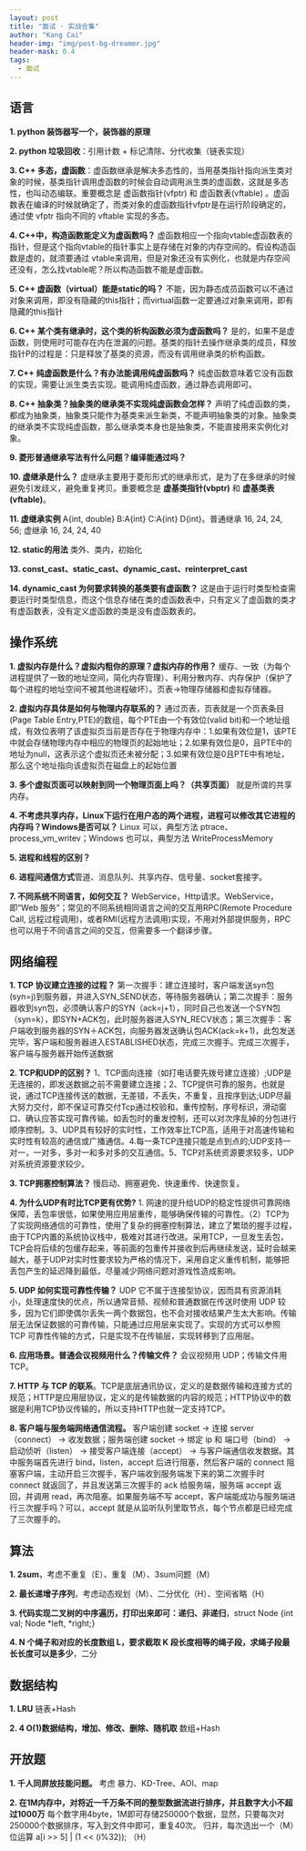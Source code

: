 ```yaml
---
layout: post
title: "面试 · 实战合集"
author: "Kang Cai"
header-img: "img/post-bg-dreamer.jpg"
header-mask: 0.4
tags:
  - 面试
---
```


## 语言

**1. python 装饰器写一个，装饰器的原理**

**2. python 垃圾回收**：引用计数 + 标记清除、分代收集（链表实现）

**3. C++ 多态，虚函数**：虚函数继承是解决多态性的，当用基类指针指向派生类对象的时候，基类指针调用虚函数的时候会自动调用派生类的虚函数，这就是多态性，也叫动态编联。重要概念是 虚函数指针(vfptr) 和 虚函数表(vftable)
。虚函数表在编译的时候就确定了，而类对象的虚函数指针vfptr是在运行阶段确定的，通过使 vfptr 指向不同的 vftable 实现的多态。

**4. C++中，构造函数能定义为虚函数吗？** 虚函数相应一个指向vtable虚函数表的指针，但是这个指向vtable的指针事实上是存储在对象的内存空间的。假设构造函数是虚的，就须要通过 vtable来调用，但是对象还没有实例化，也就是内存空间还没有，怎么找vtable呢？所以构造函数不能是虚函数。

**5. C++ 虚函数（virtual）能是static的吗？** 不能，因为静态成员函数可以不通过对象来调用，即没有隐藏的this指针；而virtual函数一定要通过对象来调用，即有隐藏的this指针

**6. C++ 某个类有继承时，这个类的析构函数必须为虚函数吗？** 是的，如果不是虚函数，则使用时可能存在内在泄漏的问题。基类的指针去操作继承类的成员，释放指针P的过程是：只是释放了基类的资源，而没有调用继承类的析构函数。

**7. C++ 纯虚函数是什么？有办法能调用纯虚函数吗？** 纯虚函数意味着它没有函数的实现，需要让派生类去实现。能调用纯虚函数，通过静态调用即可。

**8. C++ 抽象类？抽象类的继承类不实现纯虚函数会怎样？** 声明了纯虚函数的类，都成为抽象类，抽象类只能作为基类来派生新类，不能声明抽象类的对象。抽象类的继承类不实现纯虚函数，那么继承类本身也是抽象类，不能直接用来实例化对象。

**9. 菱形普通继承写法有什么问题？编译能通过吗？** 

**10. 虚继承是什么？** 虚继承主要用于菱形形式的继承形式，是为了在多继承的时候避免引发歧义，避免重复拷贝。重要概念是 **虚基类指针(vbptr)** 和 **虚基类表(vftable)**。

**11. 虚继承实例** A{int, double} B:A{int} C:A{int} D{int}。普通继承 16, 24, 24, 56; 虚继承 16, 24, 24, 40

**12. static的用法** 类外、类内，初始化
 
**13. const_cast、static_cast、dynamic_cast、reinterpret_cast**

**14. dynamic_cast 为何要求转换的基类要有虚函数？** 这是由于运行时类型检查需要运行时类型信息，而这个信息存储在类的虚函数表中，只有定义了虚函数的类才有虚函数表，没有定义虚函数的类是没有虚函数表的。

## 操作系统

**1. 虚拟内存是什么？虚拟内粗你的原理？虚拟内存的作用？** 缓存、一致（为每个进程提供了一致的地址空间，简化内存管理）、利用分散内存、内存保护（保护了每个进程的地址空间不被其他进程破坏）。页表->物理存储器和虚拟存储器。

**2. 虚拟内存具体是如何与物理内存联系的？** 通过页表，页表就是一个页表条目(Page Table Entry,PTE)的数组，每个PTE由一个有效位(valid bit)和一个地址组成，有效位表明了该虚拟页当前是否存在于物理内存中：1.如果有效位是1，该PTE中就会存储物理内存中相应的物理页的起始地址；2.如果有效位是0，且PTE中的地址为null，这表示这个虚拟页还未被分配；3.如果有效位是0且PTE中有地址，那么这个地址指向该虚拟页在磁盘上的起始位置

**3. 多个虚拟页面可以映射到同一个物理页面上吗？（共享页面）** 就是所谓的共享内存。

**4. 不考虑共享内存，Linux下运行在用户态的两个进程，进程可以修改其它进程的内存吗？Windows是否可以？** Linux 可以，典型方法 ptrace、process_vm_writev；Windows 也可以，典型方法 WriteProcessMemory

**5. 进程和线程的区别？**

**6. 进程间通信方式**管道、消息队列、共享内存、信号量、socket套接字。

**7. 不同系统不同语言，如何交互？** WebService，Http请求。WebService，即“Web 服务”；常见的不同系统相同语言之间的交互用RPC(Remote Procedure Call, 远程过程调用)，或者RMI(远程方法调用)实现，不用对外部提供服务，RPC也可以用于不同语言之间的交互，但需要多一个翻译步骤。

## 网络编程

**1. TCP 协议建立连接的过程？** 第一次握手：建立连接时，客户端发送syn包(syn=j)到服务器，并进入SYN_SEND状态，等待服务器确认；第二次握手：服务器收到syn包，必须确认客户的SYN（ack=j+1），同时自己也发送一个SYN包（syn=k），即SYN+ACK包，此时服务器进入SYN_RECV状态；第三次握手：客户端收到服务器的SYN＋ACK包，向服务器发送确认包ACK(ack=k+1)，此包发送完毕，客户端和服务器进入ESTABLISHED状态，完成三次握手。完成三次握手，客户端与服务器开始传送数据

**2. TCP和UDP的区别？** 1、TCP面向连接（如打电话要先拨号建立连接）;UDP是无连接的，即发送数据之前不需要建立连接；2、TCP提供可靠的服务。也就是说，通过TCP连接传送的数据，无差错，不丢失，不重复，且按序到达;UDP尽最大努力交付，即不保证可靠交付Tcp通过校验和，重传控制，序号标识，滑动窗口、确认应答实现可靠传输。如丢包时的重发控制，还可以对次序乱掉的分包进行顺序控制。3、UDP具有较好的实时性，工作效率比TCP高，适用于对高速传输和实时性有较高的通信或广播通信。4.每一条TCP连接只能是点到点的;UDP支持一对一，一对多，多对一和多对多的交互通信。5、TCP对系统资源要求较多，UDP对系统资源要求较少。

**3. TCP拥塞控制算法？** 慢启动、拥塞避免、快速重传、快速恢复。

**4. 为什么UDP有时比TCP更有优势?** 1. 网速的提升给UDP的稳定性提供可靠网络保障，丢包率很低，如果使用应用层重传，能够确保传输的可靠性。（2）TCP为了实现网络通信的可靠性，使用了复杂的拥塞控制算法，建立了繁琐的握手过程，由于TCP内置的系统协议栈中，极难对其进行改进。采用TCP，一旦发生丢包，TCP会将后续的包缓存起来，等前面的包重传并接收到后再继续发送，延时会越来越大，基于UDP对实时性要求较为严格的情况下，采用自定义重传机制，能够把丢包产生的延迟降到最低，尽量减少网络问题对游戏性造成影响。

**5. UDP 如何实现可靠性传输？** UDP 它不属于连接型协议，因而具有资源消耗小，处理速度快的优点，所以通常音频、视频和普通数据在传送时使用 UDP 较多，因为它们即使偶尔丢失一两个数据包，也不会对接收结果产生太大影响。传输层无法保证数据的可靠传输，只能通过应用层来实现了。实现的方式可以参照 TCP 可靠性传输的方式，只是实现不在传输层，实现转移到了应用层。

**6. 应用场景。普通会议视频用什么？传输文件？** 会议视频用 UDP；传输文件用 TCP。

**7. HTTP 与 TCP 的联系**。TCP是底层通讯协议，定义的是数据传输和连接方式的规范；HTTP是应用层协议，定义的是传输数据的内容的规范；HTTP协议中的数据是利用TCP协议传输的，所以支持HTTP也就一定支持TCP。

**8. 客户端与服务端网络通信流程。** 客户端创建 socket -> 连接 server（connect） -> 收发数据；服务端创建 socket -> 绑定 ip 和 端口号（bind） -> 启动侦听（listen） -> 接受客户端连接（accept） -> 与客户端通信收发数据。其中服务端首先进行 bind，listen，accept 后进行阻塞，然后客户端的 connect 阻塞客户端，主动开启三次握手，客户端收到服务端发下来的第二次握手时 connect 就返回了，并且发送第三次握手的 ack 给服务端，服务端 accept 返回，并调用 read，再次阻塞。如果服务端不写 accept，客户端能成功与服务端进行三次握手吗？可以，accept 就是从监听队列里取节点，每个节点都是已经完成了三次握手的。

## 算法

**1. 2sum**，考虑不重复（E）、重复（M）、3sum问题（M）

**2. 最长递增子序列**，考虑动态规划（M）、二分优化（H）、空间省略（H）

**3. 代码实现二叉树的中序遍历，打印出来即可：递归、非递归**，struct Node {int val; Node *left, *right;}

**4. N 个绳子和对应的长度数组 L，要求截取 K 段长度相等的绳子段，求绳子段最长长度可以是多少**，二分

## 数据结构

**1. LRU** 链表+Hash

**2. 4 O(1)数据结构，增加、修改、删除、随机取** 数组+Hash

## 开放题

**1. 千人同屏放技能问题。** 考虑 暴力、KD-Tree、AOI、map

**2. 在1M内存中，对将近一千万条不同的整型数据流进行排序，并且数字大小不超过1000万** 每个数字用4byte，1M即可存储250000个数据，显然，只要每次对250000个数据排序，写入到文件中即可，重复40次。 归并，每次选出一个（M）位运算 a\[i >> 5\] \| (1 << (i%32)); （H）


